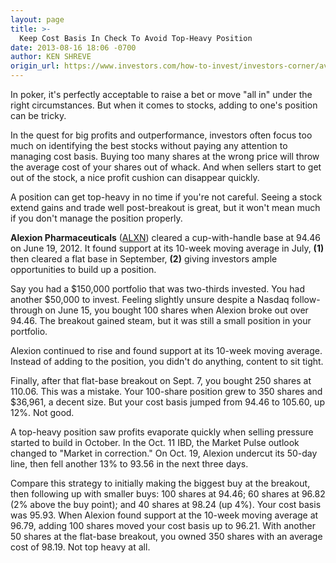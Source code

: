 ```yaml
---
layout: page
title: >-
  Keep Cost Basis In Check To Avoid Top-Heavy Position
date: 2013-08-16 18:06 -0700
author: KEN SHREVE
origin_url: https://www.investors.com/how-to-invest/investors-corner/average-up-in-stock-with-smaller-buys
---
```






In poker, it's perfectly acceptable to raise a bet or move "all in" under the right circumstances. But when it comes to stocks, adding to one's position can be tricky.


In the quest for big profits and outperformance, investors often focus too much on identifying the best stocks without paying any attention to managing cost basis. Buying too many shares at the wrong price will throw the average cost of your shares out of whack. And when sellers start to get out of the stock, a nice profit cushion can disappear quickly.


A position can get top-heavy in no time if you're not careful. Seeing a stock extend gains and trade well post-breakout is great, but it won't mean much if you don't manage the position properly.


**Alexion Pharmaceuticals** ([ALXN](https://research.investors.com/quote.aspx?symbol=ALXN)) cleared a cup-with-handle base at 94.46 on June 19, 2012. It found support at its 10-week moving average in July, **(1)** then cleared a flat base in September, **(2)** giving investors ample opportunities to build up a position.


Say you had a \$150,000 portfolio that was two-thirds invested. You had another \$50,000 to invest. Feeling slightly unsure despite a Nasdaq follow-through on June 15, you bought 100 shares when Alexion broke out over 94.46. The breakout gained steam, but it was still a small position in your portfolio.


Alexion continued to rise and found support at its 10-week moving average. Instead of adding to the position, you didn't do anything, content to sit tight.


Finally, after that flat-base breakout on Sept. 7, you bought 250 shares at 110.06. This was a mistake. Your 100-share position grew to 350 shares and \$36,961, a decent size. But your cost basis jumped from 94.46 to 105.60, up 12%. Not good.


A top-heavy position saw profits evaporate quickly when selling pressure started to build in October. In the Oct. 11 IBD, the Market Pulse outlook changed to "Market in correction." On Oct. 19, Alexion undercut its 50-day line, then fell another 13% to 93.56 in the next three days.


Compare this strategy to initially making the biggest buy at the breakout, then following up with smaller buys: 100 shares at 94.46; 60 shares at 96.82 (2% above the buy point); and 40 shares at 98.24 (up 4%). Your cost basis was 95.93. When Alexion found support at the 10-week moving average at 96.79, adding 100 shares moved your cost basis up to 96.21. With another 50 shares at the flat-base breakout, you owned 350 shares with an average cost of 98.19. Not top heavy at all.




